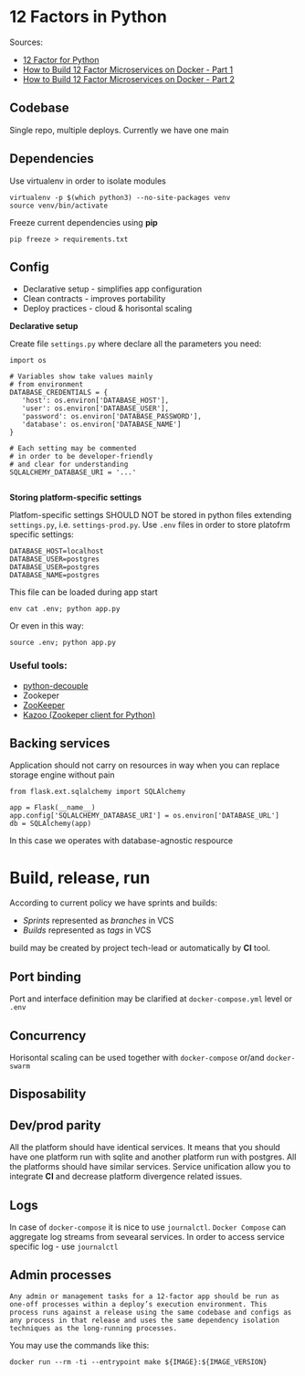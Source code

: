 # 12 Factors in Python

Sources:

* [12 Factor for Python](https://speakerdeck.com/craigkerstiens/12-factor-for-python)
* [How to Build 12 Factor Microservices on Docker - Part 1](https://www.packtpub.com/books/content/how-to-build-12-factor-design-microservices-on-docker-part-1)
* [How to Build 12 Factor Microservices on Docker - Part 2](https://www.packtpub.com/books/content/how-to-build-12-factor-design-microservices-on-docker-part-2)


## Codebase

Single repo, multiple deploys. Currently we have one main 

## Dependencies

Use virtualenv in order to isolate modules
```
virtualenv -p $(which python3) --no-site-packages venv
source venv/bin/activate
```

Freeze current dependencies using **pip**
```
pip freeze > requirements.txt
```

## Config

* Declarative setup - simplifies app configuration
* Clean contracts - improves portability
* Deploy practices - cloud & horisontal scaling

**Declarative setup**

Create file `settings.py` where declare all the parameters you need:

```
import os

# Variables show take values mainly 
# from environment
DATABASE_CREDENTIALS = {
   'host': os.environ['DATABASE_HOST'],
   'user': os.environ['DATABASE_USER'],
   'password': os.environ['DATABASE_PASSWORD'],
   'database': os.environ['DATABASE_NAME']
}

# Each setting may be commented
# in order to be developer-friendly 
# and clear for understanding
SQLALCHEMY_DATABASE_URI = '...'


```

**Storing platform-specific settings**

Platfom-specific settings SHOULD NOT be stored in python files extending `settings.py`, i.e. `settings-prod.py`.
Use `.env` files in order to store platofrm specific settings:

```
DATABASE_HOST=localhost
DATABASE_USER=postgres
DATABASE_USER=postgres
DATABASE_NAME=postgres
```

This file can be loaded during app start

```
env cat .env; python app.py
```

Or even in this way:
```
source .env; python app.py
```

### Useful tools:

* [python-decouple](https://github.com/henriquebastos/python-decouple)
* Zookeper
 * [ZooKeeper](https://zookeeper.apache.org/)
 * [Kazoo (Zookeper client for Python)](https://github.com/python-zk/kazoo)


## Backing services

Application should not carry on resources in way when you can replace storage engine without pain

```
from flask.ext.sqlalchemy import SQLAlchemy

app = Flask(__name__)
app.config['SQLALCHEMY_DATABASE_URI'] = os.environ['DATABASE_URL']
db = SQLAlchemy(app)

```

In this case we operates with database-agnostic respource 

# Build, release, run

According to current policy we have sprints and builds:

* *Sprints* represented as *branches* in VCS
* *Builds* represented as *tags* in VCS

build may be created by project tech-lead or automatically by **CI** tool.

## Port binding

Port and interface definition may be clarified at `docker-compose.yml` level or `.env`

## Concurrency

Horisontal scaling can be used together with `docker-compose` or/and `docker-swarm`

##  Disposability

## Dev/prod parity

All the platform should have identical services. 
It means that you should have one platform run with sqlite and another platform run with postgres. 
All the platforms should have similar services. 
Service unification allow you to integrate **CI** and decrease platform divergence related issues.

## Logs

In case of `docker-compose` it is nice to use `journalctl`. `Docker Compose` can aggregate log streams from 
sevearal services. In order to access service specific log - use `journalctl`

## Admin processes

    Any admin or management tasks for a 12-factor app should be run as one-off processes within a deploy’s execution environment. This process runs against a release using the same codebase and configs as any process in that release and uses the same dependency isolation techniques as the long-running processes.

You may use the commands like this:

```
docker run --rm -ti --entrypoint make ${IMAGE}:${IMAGE_VERSION}
```